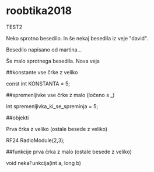 # roobtika2018

TEST2

Neko sprotno besedilo. In še nekaj besedila iz veje "david".

Besedilo napisano od martina...

Še malo sprotnega besedila.
Nova veja




##konstante
vse črke z veliko

const int KONSTANTA = 5;


##spremenljivke
vse črke z malo (ločeno s _)

int spremenljivka_ki_se_spreminja = 5;

##objekti

Prva črka z veliko (ostale besede z veliko)

RF24 RadioModule(2,3);

##funkcije
prva črka z malo (ostale besede z veliko)

void nekaFunkcija(int a, long b)

